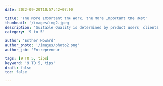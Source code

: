 ```yaml
---
date: 2022-09-20T10:57:42+07:00

title: 'The More Important the Work, the More Important the Rest'
thumbnail: '/images/img2.jpeg'
description: 'Suitable Quality is determined by product users, clients or customers, not by society in general. For example, a low priced product may be viewed as having high.'
category: '9 to 5'

author: 'Esther Howard'
author_photo: '/images/photo2.png'
author_job: 'Entrepreneur'

tags: [9 TO 5, tips]
keyword: '9 TO 5, tips'
draft: false
toc: false

---
```

